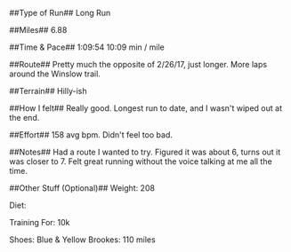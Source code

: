 <!--
.. title: Running Journal: Mar 05, 2017
.. slug: running-journal-mar-05-2017
.. date: 2017-03-05 01:00:00 UTC-05:00
.. tags: running-journal
.. category:running-journal
.. link:
.. description:
.. type: running-journal
-->

##Type of Run##
Long Run

##Miles##
6.88

##Time & Pace##
1:09:54
10:09 min / mile

##Route##
Pretty much the opposite of 2/26/17, just longer. More laps around the Winslow trail.

##Terrain##
Hilly-ish

##How I felt##
Really good. Longest run to date, and I wasn't wiped out at the end.

##Effort##
158 avg bpm. Didn't feel too bad.

##Notes##
Had a route I wanted to try. Figured it was about 6, turns out it was closer to 7. Felt great running without the voice talking at me all the time.

##Other Stuff (Optional)##
Weight: 208

Diet:

Training For: 10k

Shoes: Blue & Yellow Brookes: 110 miles
